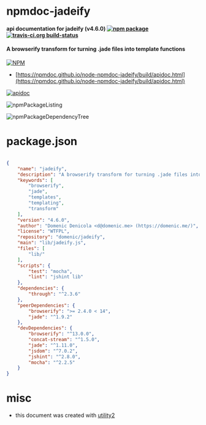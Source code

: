 # npmdoc-jadeify

#### api documentation for  jadeify (v4.6.0)  [![npm package](https://img.shields.io/npm/v/npmdoc-jadeify.svg?style=flat-square)](https://www.npmjs.org/package/npmdoc-jadeify) [![travis-ci.org build-status](https://api.travis-ci.org/npmdoc/node-npmdoc-jadeify.svg)](https://travis-ci.org/npmdoc/node-npmdoc-jadeify)

#### A browserify transform for turning .jade files into template functions

[![NPM](https://nodei.co/npm/jadeify.png?downloads=true&downloadRank=true&stars=true)](https://www.npmjs.com/package/jadeify)

- [https://npmdoc.github.io/node-npmdoc-jadeify/build/apidoc.html](https://npmdoc.github.io/node-npmdoc-jadeify/build/apidoc.html)

[![apidoc](https://npmdoc.github.io/node-npmdoc-jadeify/build/screenCapture.buildCi.browser.%252Ftmp%252Fbuild%252Fapidoc.html.png)](https://npmdoc.github.io/node-npmdoc-jadeify/build/apidoc.html)

![npmPackageListing](https://npmdoc.github.io/node-npmdoc-jadeify/build/screenCapture.npmPackageListing.svg)

![npmPackageDependencyTree](https://npmdoc.github.io/node-npmdoc-jadeify/build/screenCapture.npmPackageDependencyTree.svg)



# package.json

```json

{
    "name": "jadeify",
    "description": "A browserify transform for turning .jade files into template functions",
    "keywords": [
        "browserify",
        "jade",
        "templates",
        "templating",
        "transform"
    ],
    "version": "4.6.0",
    "author": "Domenic Denicola <d@domenic.me> (https://domenic.me/)",
    "license": "WTFPL",
    "repository": "domenic/jadeify",
    "main": "lib/jadeify.js",
    "files": [
        "lib/"
    ],
    "scripts": {
        "test": "mocha",
        "lint": "jshint lib"
    },
    "dependencies": {
        "through": "^2.3.6"
    },
    "peerDependencies": {
        "browserify": ">= 2.4.0 < 14",
        "jade": "^1.9.2"
    },
    "devDependencies": {
        "browserify": "^13.0.0",
        "concat-stream": "^1.5.0",
        "jade": "^1.11.0",
        "jsdom": "^7.0.2",
        "jshint": "^2.8.0",
        "mocha": "^2.2.5"
    }
}
```



# misc
- this document was created with [utility2](https://github.com/kaizhu256/node-utility2)
